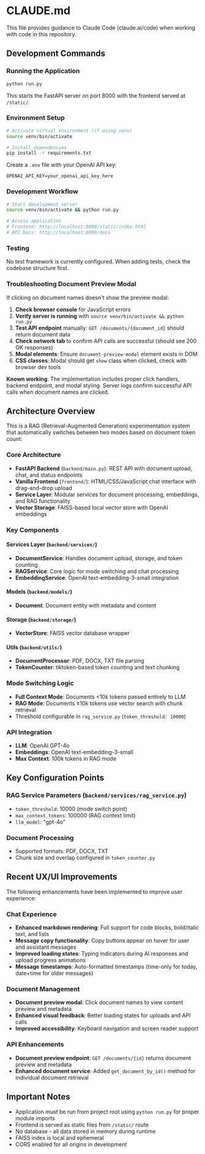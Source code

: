 # CLAUDE.md

This file provides guidance to Claude Code (claude.ai/code) when working with code in this repository.

## Development Commands

### Running the Application
```bash
python run.py
```
This starts the FastAPI server on port 8000 with the frontend served at `/static/`.

### Environment Setup
```bash
# Activate virtual environment (if using venv)
source venv/bin/activate

# Install dependencies
pip install -r requirements.txt
```
Create a `.env` file with your OpenAI API key:
```
OPENAI_API_KEY=your_openai_api_key_here
```

### Development Workflow
```bash
# Start development server
source venv/bin/activate && python run.py

# Access application
# Frontend: http://localhost:8000/static/index.html
# API Docs: http://localhost:8000/docs
```

### Testing
No test framework is currently configured. When adding tests, check the codebase structure first.

### Troubleshooting Document Preview Modal

If clicking on document names doesn't show the preview modal:

1. **Check browser console** for JavaScript errors
2. **Verify server is running** with `source venv/bin/activate && python run.py`
3. **Test API endpoint** manually: `GET /documents/{document_id}` should return document data
4. **Check network tab** to confirm API calls are successful (should see 200 OK responses)
5. **Modal elements**: Ensure `document-preview-modal` element exists in DOM
6. **CSS classes**: Modal should get `show` class when clicked, check with browser dev tools

**Known working**: The implementation includes proper click handlers, backend endpoint, and modal styling. Server logs confirm successful API calls when document names are clicked.

## Architecture Overview

This is a RAG (Retrieval-Augmented Generation) experimentation system that automatically switches between two modes based on document token count:

### Core Architecture
- **FastAPI Backend** (`backend/main.py`): REST API with document upload, chat, and status endpoints
- **Vanilla Frontend** (`frontend/`): HTML/CSS/JavaScript chat interface with drag-and-drop upload
- **Service Layer**: Modular services for document processing, embeddings, and RAG functionality
- **Vector Storage**: FAISS-based local vector store with OpenAI embeddings

### Key Components

#### Services Layer (`backend/services/`)
- **DocumentService**: Handles document upload, storage, and token counting
- **RAGService**: Core logic for mode switching and chat processing
- **EmbeddingService**: OpenAI text-embedding-3-small integration

#### Models (`backend/models/`)
- **Document**: Document entity with metadata and content

#### Storage (`backend/storage/`)
- **VectorStore**: FAISS vector database wrapper

#### Utils (`backend/utils/`)
- **DocumentProcessor**: PDF, DOCX, TXT file parsing
- **TokenCounter**: tiktoken-based token counting and text chunking

### Mode Switching Logic
- **Full Context Mode**: Documents <10k tokens passed entirely to LLM
- **RAG Mode**: Documents ≥10k tokens use vector search with chunk retrieval
- Threshold configurable in `rag_service.py` (`token_threshold: 10000`)

### API Integration
- **LLM**: OpenAI GPT-4o
- **Embeddings**: OpenAI text-embedding-3-small
- **Max Context**: 100k tokens in RAG mode

## Key Configuration Points

### RAG Service Parameters (`backend/services/rag_service.py`)
- `token_threshold`: 10000 (mode switch point)
- `max_context_tokens`: 100000 (RAG context limit)
- `llm_model`: "gpt-4o"

### Document Processing
- Supported formats: PDF, DOCX, TXT
- Chunk size and overlap configured in `token_counter.py`

## Recent UX/UI Improvements

The following enhancements have been implemented to improve user experience:

### Chat Experience
- **Enhanced markdown rendering**: Full support for code blocks, bold/italic text, and lists
- **Message copy functionality**: Copy buttons appear on hover for user and assistant messages
- **Improved loading states**: Typing indicators during AI responses and upload progress animations
- **Message timestamps**: Auto-formatted timestamps (time-only for today, date+time for older messages)

### Document Management
- **Document preview modal**: Click document names to view content preview and metadata
- **Enhanced visual feedback**: Better loading states for uploads and API calls
- **Improved accessibility**: Keyboard navigation and screen reader support

### API Enhancements
- **Document preview endpoint**: `GET /documents/{id}` returns document preview and metadata
- **Enhanced document service**: Added `get_document_by_id()` method for individual document retrieval

## Important Notes

- Application must be run from project root using `python run.py` for proper module imports
- Frontend is served as static files from `/static/` route
- No database - all data stored in memory during runtime
- FAISS index is local and ephemeral
- CORS enabled for all origins in development